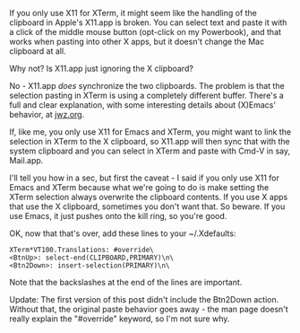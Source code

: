 <!--
.. title: Linking the OS X Clipboard and XTerm's selection
.. date: 2007/02/19 18:23
.. slug: linking-the-os-x-clipboard-and-xterms-selection
.. link:
.. description:
.. tags: mac, tips, X Windows
-->


If you only use X11 for XTerm, it might seem like the handling of the clipboard in Apple's X11.app is broken. You can select text and paste it with a click of the middle mouse button (opt-click on my Powerbook), and that works when pasting into other X apps, but it doesn't change the Mac clipboard at all.

Why not? Is X11.app just ignoring the X clipboard?

No - X11.app *does* synchronize the two clipboards. The problem is that the selection pasting in XTerm is using a completely different buffer. There's a full and clear explanation, with some interesting details about (X)Emacs' behavior, at [jwz.org](http://www.jwz.org/doc/x-cut-and-paste.html).

If, like me, you only use X11 for Emacs and XTerm, you might want to link the selection in XTerm to the X clipboard, so X11.app will then sync that with the system clipboard and you can select in XTerm and paste with Cmd-V in say, Mail.app.

I'll tell you how in a sec, but first the caveat - I said if you only use X11 for Emacs and XTerm because what we're going to do is make setting the XTerm selection always overwrite the clipboard contents. If you use X apps that use the X clipboard, sometimes you don't want that. So beware. If you use Emacs, it just pushes onto the kill ring, so you're good.

OK, now that that's over, add these lines to your ~/.Xdefaults:


    
    
    XTerm*VT100.Translations: #override\
    <BtnUp>: select-end(CLIPBOARD,PRIMARY)\n\
    <Btn2Down>: insert-selection(PRIMARY)\n\
    



Note that the backslashes at the end of the lines are important.

Update: The first version of this post didn't include the Btn2Down action. Without that, the original paste behavior goes away - the man page doesn't really explain the "#override" keyword, so I'm not sure why.
